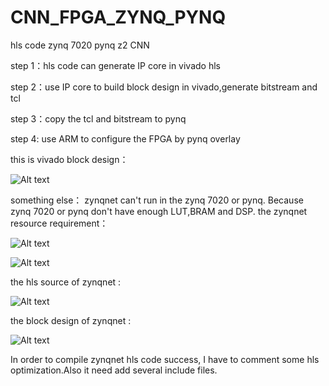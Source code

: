 # CNN_FPGA_ZYNQ_PYNQ
hls code zynq 7020 pynq z2 CNN


step 1：hls code can generate IP  core in vivado hls

step 2：use IP core to build block design in vivado,generate bitstream and tcl

step 3：copy the tcl and bitstream to pynq

step 4: use ARM to configure the FPGA by pynq overlay

this is vivado block design：


![Alt text](https://github.com/canteen-man/CNN_FPGA_ZYNQ_PYNQ/blob/master/vivado1.png)























something else：
zynqnet can't run in the zynq 7020 or pynq. Because  zynq 7020 or pynq don't have enough LUT,BRAM and DSP.
the zynqnet resource requirement：


![Alt text](https://github.com/canteen-man/CNN_FPGA_ZYNQ_PYNQ/blob/master/vivado2.png)











![Alt text](https://github.com/canteen-man/CNN_FPGA_ZYNQ_PYNQ/blob/master/vivado3.png)









the hls source of zynqnet :








![Alt text](https://github.com/canteen-man/CNN_FPGA_ZYNQ_PYNQ/blob/master/vivado5.png)









the block design of zynqnet :










![Alt text](https://github.com/canteen-man/CNN_FPGA_ZYNQ_PYNQ/blob/master/vivado6.png)





In order to compile zynqnet hls code success, I have to comment some hls optimization.Also it need add several include files.









